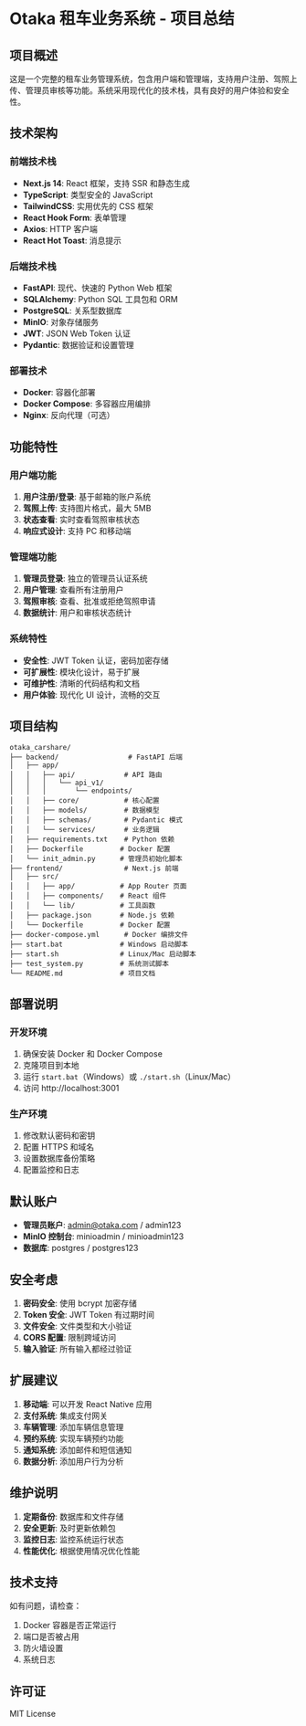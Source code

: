 # Otaka 租车业务系统 - 项目总结

## 项目概述

这是一个完整的租车业务管理系统，包含用户端和管理端，支持用户注册、驾照上传、管理员审核等功能。系统采用现代化的技术栈，具有良好的用户体验和安全性。

## 技术架构

### 前端技术栈
- **Next.js 14**: React 框架，支持 SSR 和静态生成
- **TypeScript**: 类型安全的 JavaScript
- **TailwindCSS**: 实用优先的 CSS 框架
- **React Hook Form**: 表单管理
- **Axios**: HTTP 客户端
- **React Hot Toast**: 消息提示

### 后端技术栈
- **FastAPI**: 现代、快速的 Python Web 框架
- **SQLAlchemy**: Python SQL 工具包和 ORM
- **PostgreSQL**: 关系型数据库
- **MinIO**: 对象存储服务
- **JWT**: JSON Web Token 认证
- **Pydantic**: 数据验证和设置管理

### 部署技术
- **Docker**: 容器化部署
- **Docker Compose**: 多容器应用编排
- **Nginx**: 反向代理（可选）

## 功能特性

### 用户端功能
1. **用户注册/登录**: 基于邮箱的账户系统
2. **驾照上传**: 支持图片格式，最大 5MB
3. **状态查看**: 实时查看驾照审核状态
4. **响应式设计**: 支持 PC 和移动端

### 管理端功能
1. **管理员登录**: 独立的管理员认证系统
2. **用户管理**: 查看所有注册用户
3. **驾照审核**: 查看、批准或拒绝驾照申请
4. **数据统计**: 用户和审核状态统计

### 系统特性
- **安全性**: JWT Token 认证，密码加密存储
- **可扩展性**: 模块化设计，易于扩展
- **可维护性**: 清晰的代码结构和文档
- **用户体验**: 现代化 UI 设计，流畅的交互

## 项目结构

```
otaka_carshare/
├── backend/                 # FastAPI 后端
│   ├── app/
│   │   ├── api/            # API 路由
│   │   │   └── api_v1/
│   │   │       └── endpoints/
│   │   ├── core/           # 核心配置
│   │   ├── models/         # 数据模型
│   │   ├── schemas/        # Pydantic 模式
│   │   └── services/       # 业务逻辑
│   ├── requirements.txt    # Python 依赖
│   ├── Dockerfile         # Docker 配置
│   └── init_admin.py      # 管理员初始化脚本
├── frontend/               # Next.js 前端
│   ├── src/
│   │   ├── app/           # App Router 页面
│   │   ├── components/    # React 组件
│   │   └── lib/           # 工具函数
│   ├── package.json       # Node.js 依赖
│   └── Dockerfile         # Docker 配置
├── docker-compose.yml      # Docker 编排文件
├── start.bat              # Windows 启动脚本
├── start.sh               # Linux/Mac 启动脚本
├── test_system.py         # 系统测试脚本
└── README.md              # 项目文档
```

## 部署说明

### 开发环境
1. 确保安装 Docker 和 Docker Compose
2. 克隆项目到本地
3. 运行 `start.bat`（Windows）或 `./start.sh`（Linux/Mac）
4. 访问 http://localhost:3001

### 生产环境
1. 修改默认密码和密钥
2. 配置 HTTPS 和域名
3. 设置数据库备份策略
4. 配置监控和日志

## 默认账户

- **管理员账户**: admin@otaka.com / admin123
- **MinIO 控制台**: minioadmin / minioadmin123
- **数据库**: postgres / postgres123

## 安全考虑

1. **密码安全**: 使用 bcrypt 加密存储
2. **Token 安全**: JWT Token 有过期时间
3. **文件安全**: 文件类型和大小验证
4. **CORS 配置**: 限制跨域访问
5. **输入验证**: 所有输入都经过验证

## 扩展建议

1. **移动端**: 可以开发 React Native 应用
2. **支付系统**: 集成支付网关
3. **车辆管理**: 添加车辆信息管理
4. **预约系统**: 实现车辆预约功能
5. **通知系统**: 添加邮件和短信通知
6. **数据分析**: 添加用户行为分析

## 维护说明

1. **定期备份**: 数据库和文件存储
2. **安全更新**: 及时更新依赖包
3. **监控日志**: 监控系统运行状态
4. **性能优化**: 根据使用情况优化性能

## 技术支持

如有问题，请检查：
1. Docker 容器是否正常运行
2. 端口是否被占用
3. 防火墙设置
4. 系统日志

## 许可证

MIT License
